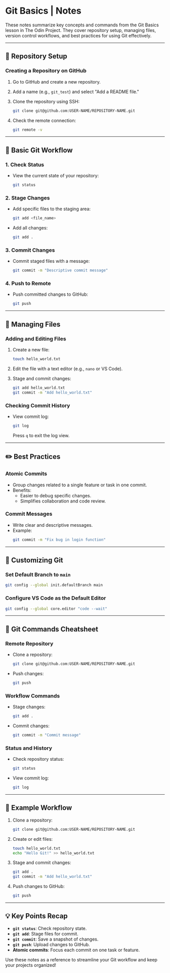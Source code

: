 
# Git Basics | Notes

These notes summarize key concepts and commands from the Git Basics lesson in The Odin Project. They cover repository setup, managing files, version control workflows, and best practices for using Git effectively.

---

## 📂 Repository Setup

### Creating a Repository on GitHub
1. Go to GitHub and create a new repository.
2. Add a name (e.g., `git_test`) and select "Add a README file."
3. Clone the repository using SSH:
   ```bash
   git clone git@github.com:USER-NAME/REPOSITORY-NAME.git
   ```

4. Check the remote connection:
   ```bash
   git remote -v
   ```

---

## 🔄 Basic Git Workflow

### 1. Check Status
- View the current state of your repository:
  ```bash
  git status
  ```

### 2. Stage Changes
- Add specific files to the staging area:
  ```bash
  git add <file_name>
  ```
- Add all changes:
  ```bash
  git add .
  ```

### 3. Commit Changes
- Commit staged files with a message:
  ```bash
  git commit -m "Descriptive commit message"
  ```

### 4. Push to Remote
- Push committed changes to GitHub:
  ```bash
  git push
  ```

---

## 📜 Managing Files

### Adding and Editing Files
1. Create a new file:
   ```bash
   touch hello_world.txt
   ```
2. Edit the file with a text editor (e.g., `nano` or VS Code).

3. Stage and commit changes:
   ```bash
   git add hello_world.txt
   git commit -m "Add hello_world.txt"
   ```

### Checking Commit History
- View commit log:
  ```bash
  git log
  ```
  Press `q` to exit the log view.

---

## ✏️ Best Practices

### Atomic Commits
- Group changes related to a single feature or task in one commit.
- Benefits:
  - Easier to debug specific changes.
  - Simplifies collaboration and code review.

### Commit Messages
- Write clear and descriptive messages.
- Example:
  ```bash
  git commit -m "Fix bug in login function"
  ```

---

## 🔗 Customizing Git

### Set Default Branch to `main`
```bash
git config --global init.defaultBranch main
```

### Configure VS Code as the Default Editor
```bash
git config --global core.editor "code --wait"
```

---

## 🔧 Git Commands Cheatsheet

### Remote Repository
- Clone a repository:
  ```bash
  git clone git@github.com:USER-NAME/REPOSITORY-NAME.git
  ```
- Push changes:
  ```bash
  git push
  ```

### Workflow Commands
- Stage changes:
  ```bash
  git add .
  ```
- Commit changes:
  ```bash
  git commit -m "Commit message"
  ```

### Status and History
- Check repository status:
  ```bash
  git status
  ```
- View commit log:
  ```bash
  git log
  ```

---

## 🚀 Example Workflow

1. Clone a repository:
   ```bash
   git clone git@github.com:USER-NAME/REPOSITORY-NAME.git
   ```

2. Create or edit files:
   ```bash
   touch hello_world.txt
   echo "Hello Git!" >> hello_world.txt
   ```

3. Stage and commit changes:
   ```bash
   git add .
   git commit -m "Add hello_world.txt"
   ```

4. Push changes to GitHub:
   ```bash
   git push
   ```

---

## 💡 Key Points Recap

- **`git status`**: Check repository state.
- **`git add`**: Stage files for commit.
- **`git commit`**: Save a snapshot of changes.
- **`git push`**: Upload changes to GitHub.
- **Atomic commits**: Focus each commit on one task or feature.

Use these notes as a reference to streamline your Git workflow and keep your projects organized!